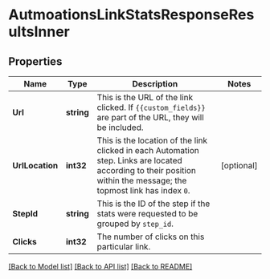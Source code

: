 # AutmoationsLinkStatsResponseResultsInner

## Properties

Name | Type | Description | Notes
------------ | ------------- | ------------- | -------------
**Url** | **string** | This is the URL of the link clicked. If `{{custom_fields}}` are part of the URL, they will be included. |
**UrlLocation** | **int32** | This is the location of the link clicked in each Automation step. Links are located according to their position within the message; the topmost link has index `0`. |[optional] 
**StepId** | **string** | This is the ID of the step if the stats were requested to be grouped by `step_id`. |
**Clicks** | **int32** | The number of clicks on this particular link. |

[[Back to Model list]](../README.md#documentation-for-models) [[Back to API list]](../README.md#documentation-for-api-endpoints) [[Back to README]](../README.md)


